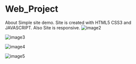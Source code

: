 # Web_Project
About Simple site demo. Site is created with HTML5 CSS3 and JAVASCRIPT. Also Site is responsive. 
![image2](https://user-images.githubusercontent.com/32732984/47845164-b5a80b00-dddd-11e8-92bb-dfd6e9be71bf.PNG)

![image3](https://user-images.githubusercontent.com/32732984/47845168-bb055580-dddd-11e8-91eb-b0ddb4f03ead.PNG)

![image4](https://user-images.githubusercontent.com/32732984/47845174-bf317300-dddd-11e8-8624-d8f14dcfa6f2.PNG)

![image5](https://user-images.githubusercontent.com/32732984/47845176-c2c4fa00-dddd-11e8-948d-4ec62457a9b2.PNG)
